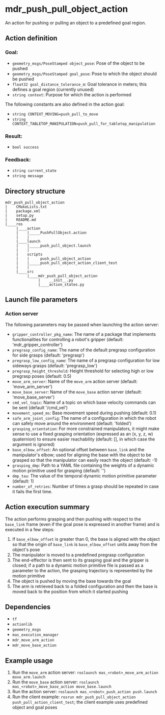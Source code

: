 # mdr_push_pull_object_action

An action for pushing or pulling an object to a predefined goal region.

## Action definition

### Goal:

* ``geometry_msgs/PoseStamped object_pose``: Pose of the object to be pushed
* ``geometry_msgs/PoseStamped goal_pose``: Pose to which the object should be pushed
* ``float32 goal_distance_tolerance_m``: Goal tolerance in meters; this defines a goal region (currently unused)
* ``string context``: Purpose for which the action is performed

The following constants are also defined in the action goal:
* ``string CONTEXT_MOVING=push_pull_to_move``
* ``string CONTEXT_TABLETOP_MANIPULATION=push_pull_for_tabletop_manipulation``

### Result:

* ``bool success``

### Feedback:

* ``string current_state``
* ``string message``

## Directory structure

```
mdr_push_pull_object_action
|    CMakeLists.txt
|    package.xml
|    setup.py
|    README.md
|____ros
     |____action
     |    |_____PushPullObject.action
     |    |
     |____launch
     |    |_____push_pull_object.launch
     |    |
     |    scripts
     |    |     push_pull_object_action
     |    |_____push_pull_object_action_client_test
     |    |
     |____src
          |____mdr_push_pull_object_action
               |    __init__.py
               |____action_states.py
```

## Launch file parameters

### Action server

The following parameters may be passed when launching the action server:
* ``gripper_controller_pkg_name``: The name of a package that implements functionalities for controlling a robot's gripper (default: 'mdr_gripper_controller')
* ``pregrasp_config_name``: The name of the default pregrasp configuration for side grasps (default: 'pregrasp')
* ``pregrasp_low_config_name``: The name of a pregrasp configuration for low sideways grasps (default: 'pregrasp_low')
* ``pregrasp_height_threshold``: Height threshold for selecting high or low pregrasp poses (default: 0.5)
* ``move_arm_server``: Name of the `move_arm` action server (default: 'move_arm_server')
* ``move_base_server``: Name of the `move_base` action server (default: 'move_base_server')
* ``cmd_vel_topic``: Name of a topic on which base velocity commands can be sent (default '/cmd_vel')
* ``movement_speed_ms``: Base movement speed during pushing (default: 0.1)
* ``safe_arm_joint_config``: The name of a configuration in which the robot can safely move around the environment (default: 'folded')
* ``grasping_orientation``: For more constrained manipulators, it might make sense to use a fixed grasping orientation (expressed as an (x, y, z, w) quaternion) to ensure easier reachability (default: [], in which case the argument is ignored)
* ``base_elbow_offset``: An optional offset between `base_link` and the manipulator's elbow; used for aligning the base with the object to be grasped so that the manipulator can easily reach the object (default: -1)
* ``grasping_dmp``:  Path to a YAML file containing the weights of a dynamic motion primitive used for grasping (default: '')
* ``dmp_tau``: The value of the temporal dynamic motion primitive parameter (default: 1)
* ``number_of_retries``: Number of times a grasp should be repeated in case it fails the first time.

## Action execution summary

The action performs grasping and then pushing with respect to the `base_link` frame (even if the goal pose is expressed in another frame) and is executed in a few steps:
1. If ``base_elbow_offset`` is greater than 0, the base is aligned with the object so that the origin of `base_link` is ``base_elbow_offset`` units away from the object's pose
2. The manipulator is moved to a predefined pregrasp configuration
3. The end-effector is then sent to its grasping goal and the gripper is closed; if a path to a dynamic motion primitive file is passed as a parameter to the action, the grasping trajectory is represented by the motion primitive
4. The object is pushed by moving the base towards the goal
5. The arm is retrieved back to a folded configuration and then the base is moved back to the position from which it started pushing

## Dependencies

* ``tf``
* ``actionlib``
* ``geometry_msgs``
* ``mas_execution_manager``
* ``mdr_move_arm_action``
* ``mdr_move_base_action``

## Example usage

1. Run the ``move_arm`` action server: ``roslaunch mas_<robot>_move_arm_action move_arm.launch``
2. Run the ``move_base`` action server: ``roslaunch mas_<robot>_move_base_action move_base.launch``
3. Run the action server: ``roslaunch mas_<robot>_push_action push.launch``
4. Run the client example: ``rosrun mdr_push_pull_object_action push_pull_action_client_test``; the client example uses predefined object and goal poses
